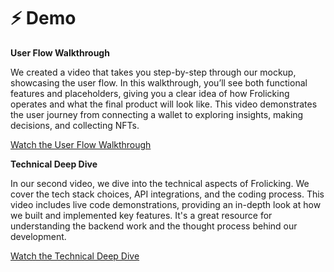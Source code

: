 # ⚡ Demo

**User Flow Walkthrough**

We created a video that takes you step-by-step through our mockup, showcasing the user flow. In this walkthrough, you’ll see both functional features and placeholders, giving you a clear idea of how Frolicking operates and what the final product will look like. This video demonstrates the user journey from connecting a wallet to exploring insights, making decisions, and collecting NFTs.

[Watch the User Flow Walkthrough](./)

**Technical Deep Dive**

In our second video, we dive into the technical aspects of Frolicking. We cover the tech stack choices, API integrations, and the coding process. This video includes live code demonstrations, providing an in-depth look at how we built and implemented key features. It's a great resource for understanding the backend work and the thought process behind our development.

[Watch the Technical Deep Dive](https://app.gitbook.com/o/IY5sDIxNW4r3GtqyiVVc/s/4Dx4rDAVyn8h1AncbxKg/)
